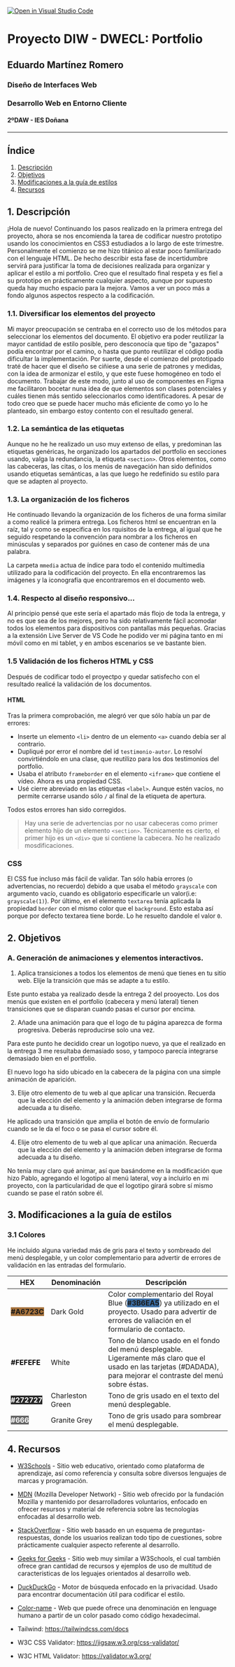 [![Open in Visual Studio Code](https://classroom.github.com/assets/open-in-vscode-f059dc9a6f8d3a56e377f745f24479a46679e63a5d9fe6f495e02850cd0d8118.svg)](https://classroom.github.com/online_ide?assignment_repo_id=6420795&assignment_repo_type=AssignmentRepo)
# Proyecto DIW - DWECL: Portfolio
## Eduardo Martínez Romero
### Diseño de Interfaces Web
### Desarrollo Web en Entorno Cliente
#### 2ºDAW - IES Doñana
***

## Índice
1. [Descripción](#descripcion)
2. [Objetivos](#objetivos)
3. [Modificaciones a la guía de estilos](#modificaciones)
4. [Recursos](#recursos)

## 1. Descripción<a id="descripcion"></a>
¡Hola de nuevo! Continuando los pasos realizado en la primera entrega del proyecto, ahora se nos encomienda la tarea de codificar nuestro prototipo usando los conocimientos en CSS3 estudiados a lo largo de este trimestre. Personalmente el comienzo se me hizo titánico al estar poco familiarizado con el lenguaje HTML. De hecho describir esta fase de incertidumbre servirá para justificar la toma de decisiones realizada para organizar y aplicar el estilo a mi portfolio. Creo que el resultado final respeta y es fiel a su prototipo en prácticamente cualquier aspecto, aunque por supuesto queda hay mucho espacio para la mejora. Vamos a ver un poco más a fondo algunos aspectos respecto a la codificación.

### 1.1. Diversificar los elementos del proyecto
Mi mayor preocupación se centraba en el correcto uso de los métodos para seleccionar los elementos del documento. El objetivo era poder reutilizar la mayor cantidad de estilo posible, pero desconocía que tipo de "gazapos" podía encontrar por el camino, o hasta que punto reutilizar el código podía dificultar la implementación. Por suerte, desde el comienzo del prototipado traté de hacer que el diseño se ciñiese a una serie de patrones y medidas, con la idea de armonizar el estilo, y que este fuese homogéneo en todo el documento. Trabajar de este modo, junto al uso de componentes en Figma me facilitaron bocetar nuna idea de que elementos son clases potenciales y cuáles tienen más sentido seleccionarlos como identificadores. A pesar de todo creo que se puede hacer mucho más eficiente de como yo lo he planteado, sin embargo estoy contento con el resultado general.

### 1.2. La semántica de las etiquetas
Aunque no he he realizado un uso muy extenso de ellas, y predominan las etiquetas genéricas, he organizado los apartados del portfolio en secciones usando, valga la redundancia, la etiqueta `<section>`. Otros elementos, como las cabeceras, las citas, o los menús de navegación han sido definidos usando etiquetas semánticas, a las que luego he redefinido su estilo para que se adapten al proyecto.

### 1.3. La organización de los ficheros
He continuado llevando la organización de los ficheros de una forma similar a como realicé la primera entrega. Los ficheros html se encuentran en la raíz, tal y como se especifica en los rquisitos de la entrega, al igual que he seguido respetando la convención para nombrar a los ficheros en minúsculas y separados por guiónes en caso de contener más de una palabra.

La carpeta `mmedia` actua de índice para todo el contenido multimedia utilizado para la codificación del proyecto. En ella encontraremos las imágenes y la iconografía que encontraremos en el documento web.

### 1.4. Respecto al diseño responsivo...
Al principio pensé que este sería el apartado más flojo de toda la entrega, y no es que sea de los mejores, pero ha sido relativamente fácil acomodar todos los elementos para dispositivos con pantallas más pequeñas. Gracias a la extensión Live Server de VS Code he podido ver mi página tanto en mi móvil como en mi tablet, y en ambos escenarios se ve bastante bien.

### 1.5 Validación de los ficheros HTML y CSS
Después de codificar todo el proyectpo y quedar satisfecho con el resultado realicé la validación de los documentos.

#### HTML
Tras la primera comprobación, me alegró ver que sólo había un par de errores:
- Inserte un elemento `<li>` dentro de un elemento `<a>` cuando debía ser al contrario.
- Dupliqué por error el nombre del id `testimonio-autor`. Lo resolví convirtiéndolo en una clase, que reutilizo para los dos testimonios del portfolio.
- Usaba el atributo `frameborder` en el elemento `<iframe>` que contiene el vídeo. Ahora es una propiedad CSS.
- Usé cierre abreviado en las etiquetas `<label>`. Aunque estén vacíos, no permite cerrarse usando sólo `/` al final de la etiqueta de apertura.

Todos estos errores han sido corregidos.
> Hay una serie de advertencias por no usar cabeceras como primer elemento hijo de un elemento `<section>`. Técnicamente es cierto, el primer hijo es un `<div>` que si contiene la cabecera. No he realizado mosdificaciones.
### CSS
El CSS fue incluso más fácil de validar. Tan sólo había errores (o advertencias, no recuerdo) debido a que usaba el método `grayscale` con argumento vacío, cuando es obligatorio especificarle un valor(i.e: `grayscale(1)`). Por último, en el elemento `textarea` tenía aplicada la propiedad `border` con el mismo color que el `background`. Esto estaba así porque por defecto textarea tiene borde. Lo he resuelto dandole el valor `0`.

## 2. Objetivos<a id="objetivos"></a>

### A. Generación de animaciones y elementos interactivos.
1. Aplica transiciones a todos los elementos de menú que tienes en tu sitio web. Elije la transición que más se adapte a tu estilo.

Este punto estaba ya realizado desde la entrega 2 del prooyecto. Los dos menús que existen en el portfolio (cabecera y menú lateral) tienen transiciones que se disparan cuando pasas el cursor por encima.

2. Añade una animación para que el logo de tu página aparezca de forma progresiva. Deberás reproducirse solo una vez.

Para este punto he decidido crear un logotipo nuevo, ya que el realizado en la entrega 3 me resultaba demasiado soso, y tampoco parecía integrarse demasiado bien en el portfolio.

El nuevo logo ha sido ubicado en la cabecera de la página con una simple animación de aparición.

3. Elije otro elemento de tu web al que aplicar una transición. Recuerda que la elección del elemento y la animación deben integrarse de forma adecuada a tu diseño.

He aplicado una transición que amplia el botón de envío de formulario cuando se le da el foco o se pasa el cursor sobre él.

4. Elije otro elemento de tu web al que aplicar una animación. Recuerda que la elección del elemento y la animación deben integrarse de forma adecuada a tu diseño.

No tenía muy claro qué animar, así que basándome en la modificación que hizo Pablo, agregando el logotipo al menú lateral, voy a incluirlo en mi proyecto, con la particularidad de que el logotipo girará sobre sí mismo cuando se pase el ratón sobre él.

## 3. Modificaciones a la guía de estilos<a id="modificaciones"></a>
### 3.1 Colores
He incluido alguna variedad más de gris para el texto y sombreado del menú desplegable, y un color complementario para advertir de errores de validación en las entradas del formulario.

|HEX|Denominación|Descripción
|-|-|-
|<span style="background: #A6723C;">**#A6723C**</span>|Dark Gold|Color complementario del Royal Blue (<span style="background: #3B6EA5;">**#3B6EA5**</span>) ya utilizado en el proyecto. Usado para advertir de errores de valiación en el formulario de contacto.
|<span style="background: #FEFEFE; color: #000">**#FEFEFE**</span>|White|Tono de blanco usado en el fondo del menú desplegable. Ligeramente más claro que el usado en las tarjetas (#DADADA), para mejorar el contraste del menú sobre éstas.
|<span style="background: #272727; color: #fff">**#272727**</span>|Charleston Green|Tono de gris usado en el texto del menú desplegable.
|<span style="background: #666; color: #fff">**#666**</span>|Granite Grey|Tono de gris usado para sombrear el menú desplegable.

## 4. Recursos<a id="recursos"></a>

- [W3Schools](https://www.w3schools.com/) - Sitio web educativo, orientado como plataforma de aprendizaje, así como referencia y consulta sobre diversos lenguajes de marcas y programación.
- [MDN](https://developer.mozilla.org/) (Mozilla Developer Network) - Sitio web ofrecido por la fundación Mozilla y mantenido por desarrolladores voluntarios, enfocado en ofrecer resursos y material de referencia sobre las tecnologías enfocadas al desarrollo web.
- [StackOverflow](https://stackoverflow.com/) - Sitio web basado en un esquema de preguntas-respuestas, donde los usuarios realizan todo tipo de cuestiones, sobre prácticamente cualquier aspecto referente al desarrollo.
- [Geeks for Geeks](https://www.geeksforgeeks.org/) -  Sitio web muy similar a W3Schools, el cual también ofrece gran cantidad de recursos y ejemplos de uso de multitud de caracteristicas de los leguajes orientados al desarrollo web.

- [DuckDuckGo](https://duckduckgo.com/) - Motor de búsqueda enfocado en la privacidad. Usado para encontrar documentación útil para codificar el estilo.

- [Color-name](https://www.color-name.com/) - Web que puede ofrece una denominación en lenguage humano a partir de un color pasado como código hexadecimal.

- Tailwind: https://tailwindcss.com/docs
- W3C CSS Validator: https://jigsaw.w3.org/css-validator/
- W3C HTML Validator: https://validator.w3.org/
